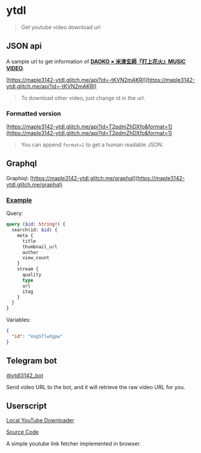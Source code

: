 # ytdl

> Get youtube video download url

## JSON api

A sample url to get information of **[DAOKO × 米津玄師『打上花火』MUSIC VIDEO](https://www.youtube.com/watch?v=-tKVN2mAKRI)**.

[https://maple3142-ytdl.glitch.me/api?id=-tKVN2mAKRI](https://maple3142-ytdl.glitch.me/api?id=-tKVN2mAKRI)

> To download other video, just change id in the url.

### Formatted version

[https://maple3142-ytdl.glitch.me/api?id=T2pdmZhDXfo&format=1](https://maple3142-ytdl.glitch.me/api?id=T2pdmZhDXfo&format=1)

> You can append `format=1` to get a human readable JSON.

## Graphql

Graphiql: [https://maple3142-ytdl.glitch.me/graphql](https://maple3142-ytdl.glitch.me/graphql)

### [Example](https://maple3142-ytdl.glitch.me/graphql?query=query%20(%24id%3A%20String!)%20%7B%0A%20%20search(id%3A%20%24id)%20%7B%0A%20%20%20%20meta%20%7B%0A%20%20%20%20%20%20title%0A%20%20%20%20%20%20thumbnail_url%0A%20%20%20%20%20%20author%0A%20%20%20%20%20%20view_count%0A%20%20%20%20%7D%0A%20%20%20%20stream%20%7B%0A%20%20%20%20%20%20quality%0A%20%20%20%20%20%20type%0A%20%20%20%20%20%20url%0A%20%20%20%20%20%20itag%0A%20%20%20%20%7D%0A%20%20%7D%0A%7D%0A&variables=%7B%0A%20%20%22id%22%3A%20%22XogSflwXgpw%22%0A%7D%0A)

Query:

```graphql
query ($id: String!) {
  search(id: $id) {
    meta {
      title
      thumbnail_url
      author
      view_count
    }
    stream {
      quality
      type
      url
      itag
    }
  }
}
```

Variables:

```json
{
  "id": "XogSflwXgpw"
}
```

## Telegram bot

[@ytdl3142_bot](http://t.me/ytdl3142_bot)

Send video URL to the bot, and it will retrieve the raw video URL for you.

## Userscript

[Local YouTube Downloader](https://greasyfork.org/zh-TW/scripts/369400-local-youtube-downloader)

[Source Code](https://github.com/maple3142/browser-extensions/blob/master/scripts/local-youtube-dl.user.js)

A simple youtube link fetcher implemented in browser.
